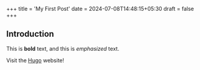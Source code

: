 +++
title = 'My First Post'
date = 2024-07-08T14:48:15+05:30
draft = false
+++
## Introduction

This is **bold** text, and this is *emphasized* text.

Visit the [Hugo](https://gohugo.io) website!
